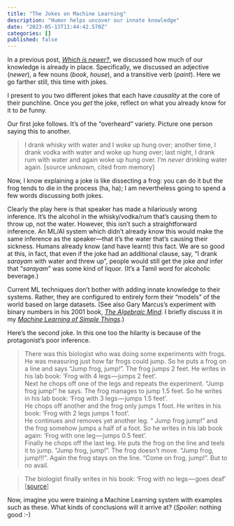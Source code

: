 ```yaml
---
title: "The Jokes on Machine Learning"
description: "Humor helps uncover our innate knowledge"
date: "2023-05-13T11:44:42.570Z"
categories: []
published: false
---
```


In a previous post, [_Which is newer?_](https://medium.com/galileo-onwards/newer-5068491938ec), we discussed how much of our knowledge is already in place. Specifically, we discussed an adjective (_newer_), a few nouns (_book_, _house_), and a transitive verb (_paint_). Here we go farther still, this time with jokes.

I present to you two different jokes that each have _causality_ at the core of their punchline. Once you _get_ the joke, reflect on what you already know for it to _be_ funny.

Our first joke follows. It’s of the “overheard” variety. Picture one person saying this to another.

> I drank whisky with water and I woke up hung over; another time, I drank vodka with water and woke up hung over; last night, I drank rum with water and again woke up hung over. I’m _never_ drinking water again. \[source unknown, cited from memory\]

Now, I know explaining a joke is like dissecting a frog: you can do it but the frog tends to die in the process (ha, ha); I am nevertheless going to spend a few words discussing both jokes.

Clearly the play here is that speaker has made a hilariously wrong inference. It’s the alcohol in the whisky/vodka/rum that’s causing them to throw up, not the water. However, this isn’t such a straightforward inference. An ML/AI system which didn’t already know this would make the same inference as the speaker—that it’s the water that’s causing their sickness. Humans already know (and have learnt) this fact. We are so good at this, in fact, that even if the joke had an additional clause, say, “I drank _sarayam_ with water and threw up”, people would still get the joke _and_ infer that “_sarayam_” was some kind of liquor. (It’s a Tamil word for alcoholic beverage.)

Current ML techniques don’t bother with adding innate knowledge to their systems. Rather, they are configured to entirely form their “models” of the world based on large datasets. (See also Gary Marcus’s experiment with binary numbers in his 2001 book, [_The Algebraic Mind_](https://mitpress.mit.edu/books/algebraic-mind). I briefly discuss it in my [_Machine Learning of Simple Things_](https://medium.com/galileo-onwards/the-machine-learning-of-simple-things-e6bca6d5283f).)

Here’s the second joke. In this one too the hilarity is because of the protagonist’s poor inference.

> There was this biologist who was doing some experiments with frogs. He was measuring just how far frogs could jump. So he puts a frog on a line and says “Jump frog, jump!”. The frog jumps 2 feet. He writes in his lab book: ‘Frog with 4 legs — jumps 2 feet’.  
> Next he chops off one of the legs and repeats the experiment. “Jump frog jump!” he says. The frog manages to jump 1.5 feet. So he writes in his lab book: ‘Frog with 3 legs — jumps 1.5 feet’.  
> He chops off another and the frog only jumps 1 foot. He writes in his book: ‘Frog with 2 legs jumps 1 foot’.  
> He continues and removes yet another leg. “ Jump frog jump!” and the frog somehow jumps a half of a foot. So he writes in his lab book again: ‘Frog with one leg — jumps 0.5 feet’.  
> Finally he chops off the last leg. He puts the frog on the line and teels it to jump. “Jump frog, jump!”. The frog doesn’t move. “Jump frog, jump!!!”. Again the frog stays on the line. “Come on frog, jump!”. But to no avail.

> The biologist finally writes in his book: ‘Frog with no legs — goes deaf’ \[[source](https://jcdverha.home.xs4all.nl/scijokes/4.html)\]

Now, imagine you were training a Machine Learning system with examples such as these. What kinds of conclusions will it arrive at? (_Spoiler_: nothing good :-)
